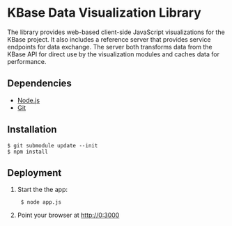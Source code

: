 KBase Data Visualization Library
================================
The library provides web-based client-side JavaScript visualizations for the KBase project. It also includes a reference server that provides service endpoints for data exchange. The server both transforms data from the KBase API for direct use by the visualization modules and caches data for performance.

Dependencies
------------
* [Node.js](http://nodejs.org/ "node.js")
* [Git](http://git-scm.com/ "Git")

Installation
------------

    $ git submodule update --init
    $ npm install

Deployment
----------

1. Start the the app:
        
        $ node app.js

2. Point your browser at [http://0:3000](http://0:3000)
